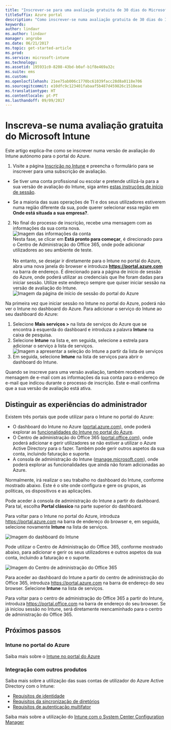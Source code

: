 ```yaml
---
title: "Inscrever-se para uma avaliação gratuita de 30 dias do Microsoft Intune"
titleSuffix: Azure portal
description: "Como inscrever-se numa avaliação gratuita de 30 dias do Intune.\""
keywords: 
author: lindavr
ms.author: lindavr
manager: angrobe
ms.date: 06/21/2017
ms.topic: get-started-article
ms.prod: 
ms.service: microsoft-intune
ms.technology: 
ms.assetid: 195931c0-8208-43bd-b0af-b1f8e469a32c
ms.suite: ems
ms.custom: 
ms.openlocfilehash: 21ee75ab006c1770bc61039facc28d8a0118e706
ms.sourcegitcommit: e10dfc9c123401fabaaf5b487d459826c1510eae
ms.translationtype: HT
ms.contentlocale: pt-PT
ms.lasthandoff: 09/09/2017
---
```

# <a name="sign-up-for-a-microsoft-intune-free-trial"></a>Inscreva-se numa avaliação gratuita do Microsoft Intune


Este artigo explica-lhe como se inscrever numa versão de avaliação do Intune autónomo para o portal do Azure.

1. Visite a página [Inscrição no Intune](https://portal.office.com/Signup/Signup.aspx?OfferId=40BE278A-DFD1-470a-9EF7-9F2596EA7FF9&dl=INTUNE_A&ali=1#0%20) e preencha o formulário para se inscrever para uma subscrição de avaliação.
* Se tiver uma conta profissional ou escolar e pretende utilizá-la para a sua versão de avaliação do Intune, siga antes [estas instruções de início de sessão](/intune/account-sign-up).

* Se a maioria das suas operações de TI e dos seus utilizadores estiverem numa região diferente da sua, pode querer selecionar essa região em **Onde está situada a sua empresa?**.

2. No final do processo de inscrição, recebe uma mensagem com as informações da sua conta nova. <br/> ![Imagem das informações da conta](./media/2-end-of-sign-up-process.png) <br/>Nesta fase, se clicar em **Está pronto para começar**, é direcionado para o Centro de Administração do Office 365, onde pode adicionar utilizadores ao seu ambiente de teste. <br/><br/>No entanto, se desejar ir diretamente para o Intune no portal do Azure, abra uma nova janela do browser e introduza **https://portal.azure.com** na barra de endereço. É direcionado para a página de início de sessão do Azure, onde poderá utilizar as credenciais que lhe foram dadas para iniciar sessão. Utilize este endereço sempre que quiser iniciar sessão na versão de avaliação do Intune. <br/> ![Imagem da página de início de sessão do portal do Azure](./media/azure-portal-signin.png)

Na primeira vez que iniciar sessão no Intune no portal do Azure, poderá não ver o Intune no dashboard do Azure. Para adicionar o serviço do Intune ao seu dashboard do Azure:
1. Selecione **Mais serviços >** na lista de serviços do Azure que se encontra à esquerda do dashboard e introduza a palavra **Intune** na caixa de pesquisa.
2. Selecione **Intune** na lista e, em seguida, selecione a estrela para adicionar o serviço à lista de serviços.<br/> ![Imagem a apresentar a seleção do Intune a partir da lista de serviços](./media/azure-add-intune1.png)
3. Em seguida, selecione **Intune** na lista de serviços para abrir o dashboard do Intune.

Quando se inscreve para uma versão avaliação, também receberá uma mensagem de e-mail com as informações da sua conta para o endereço de e-mail que indicou durante o processo de inscrição. Este e-mail confirma que a sua versão de avaliação está ativa.



## <a name="keeping-the-admin-experiences-straight"></a>Distinguir as experiências do administrador


Existem três portais que pode utilizar para o Intune no portal do Azure:
- O dashboard do Intune no Azure ([portal.azure.com](https://portal.azure.com)), onde poderá explorar as [funcionalidades do Intune no portal do Azure](what-is-intune.md).
- O Centro de administração do Office 365 ([portal.office.com](https://portal.office.com)), onde poderá adicionar e gerir utilizadores se não estiver a utilizar o Azure Active Directory para o fazer. Também pode gerir outros aspetos da sua conta, incluindo faturação e suporte.
- A consola de administração do Intune ([manage.microsoft.com](https://manage.microsoft.com)), onde poderá explorar as funcionalidades que ainda não foram adicionadas ao Azure.

Normalmente, irá realizar o seu trabalho no dashboard do Intune, conforme mostrado abaixo. Este é o site onde configura e gere os grupos, as políticas, os dispositivos e as aplicações.

Pode aceder à consola de administração do Intune a partir do dashboard. Para tal, escolha **Portal clássico** na parte superior do dashboard.

Para voltar para o Intune no portal do Azure, introduza https://portal.azure.com na barra de endereço do browser e, em seguida, selecione novamente **Intune** na lista de serviços.

 ![Imagem do dashboard do Intune](./media/intune-azure-dashboard.png)


Pode utilizar o Centro de Administração do Office 365, conforme mostrado abaixo, para adicionar e gerir os seus utilizadores e outros aspetos da sua conta, incluindo a faturação e o suporte.

![Imagem do Centro de administração do Office 365](./media/office-admin-center.png)

Para aceder ao dashboard do Intune a partir do centro de administração do Office 365, introduza https://portal.azure.com na barra de endereço do seu browser. Selecione **Intune** na lista de serviços.

Para voltar para o centro de administração do Office 365 a partir do Intune, introduza https://portal.office.com na barra de endereço do seu browser. Se já iniciou sessão no Intune, será diretamente reencaminhado para o centro de administração do Office 365.

## <a name="next-steps"></a>Próximos passos

### <a name="intune-in-the-azure-portal"></a>Intune no portal do Azure
Saiba mais sobre o [Intune no portal do Azure](what-is-intune.md)

### <a name="integration-with-other-products"></a>Integração com outros produtos
Saiba mais sobre a utilização das suas contas de utilizador do Azure Active Directory com o Intune:
- [Requisitos de identidade](https://docs.microsoft.com/active-directory/active-directory-hybrid-identity-design-considerations-overview#design-considerations-overview)
- [Requisitos da sincronização de diretórios](https://docs.microsoft.com/active-directory/active-directory-hybrid-identity-design-considerations-directory-sync-requirements)
- [Requisitos de autenticação multifator](https://docs.microsoft.com/active-directory/active-directory-hybrid-identity-design-considerations-multifactor-auth-requirements)

Saiba mais sobre a utilização do [Intune com o System Center Configuration Manager](https://docs.microsoft.com/sccm/mdm/understand/hybrid-mobile-device-management)
